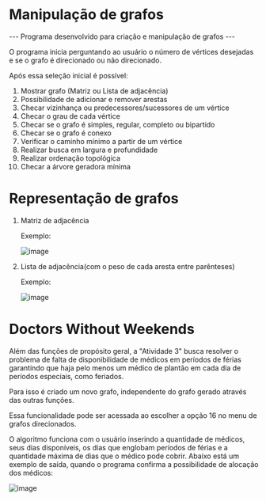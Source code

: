 # Manipulação de grafos

--- Programa desenvolvido para criação e manipulação de grafos ---

  O programa inicia perguntando ao usuário o número de vértices desejadas e se o grafo é direcionado ou não direcionado.

Após essa seleção inicial é possível:
1) Mostrar grafo (Matriz ou Lista de adjacência)
2) Possibilidade de adicionar e remover arestas
3) Checar vizinhança ou predecessores/sucessores de um vértice
4) Checar o grau de cada vértice
5) Checar se o grafo é simples, regular, completo ou bipartido
6) Checar se o grafo é conexo
7) Verificar o caminho mínimo a partir de um vértice
8) Realizar busca em largura e profundidade
9) Realizar ordenação topológica
10) Checar a árvore geradora mínima



# Representação de grafos

1) Matriz de adjacência

   Exemplo:
   
   ![image](https://github.com/Josue-Leonardo-Organization/GrafosAtividade/assets/110644239/ffb27f77-a320-4ee1-92e2-1f1c62fca28d)



3) Lista de adjacência(com o peso de cada aresta entre parênteses)

   Exemplo:
   
   ![image](https://github.com/Josue-Leonardo-Organization/GrafosAtividade/assets/143439207/997c235e-f245-41ff-84d7-6302defbcd4b)



# Doctors Without Weekends

Além das funções de propósito geral, a "Atividade 3" busca resolver o problema de falta de disponibilidade de médicos em períodos de férias garantindo que haja pelo menos um médico de plantão em cada dia de períodos especiais, como feriados.

Para isso é criado um novo grafo, independente do grafo gerado através das outras funções.

Essa funcionalidade pode ser acessada ao escolher a opção 16 no menu de grafos direcionados.

O algoritmo funciona com o usuário inserindo a quantidade de médicos, seus dias disponíveis, os dias que englobam períodos de férias e a quantidade máxima de dias que o médico pode cobrir. Abaixo está um exemplo de saída, quando o programa confirma a possibilidade de alocação dos médicos:

![image](https://github.com/Josue-Leonardo-Organization/GrafosAtividade/assets/110644239/2cbe8c92-9773-44a9-928a-8160458a9d4e)







